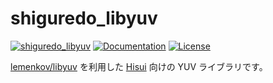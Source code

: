 shiguredo_libyuv
================

[![shiguredo_libyuv](https://img.shields.io/crates/v/shiguredo_libyuv.svg)](https://crates.io/crates/shiguredo_libyuv)
[![Documentation](https://docs.rs/shiguredo_libyuv/badge.svg)](https://docs.rs/shiguredo_libyuv)
[![License](https://img.shields.io/badge/License-Apache%202.0-blue.svg)](https://opensource.org/licenses/Apache-2.0)

[lemenkov/libyuv] を利用した [Hisui] 向けの YUV ライブラリです。

[lemenkov/libyuv]: https://chromium.googlesource.com/libyuv/libyuv
[Hisui]: https://github.com/shiguredo/hisui
